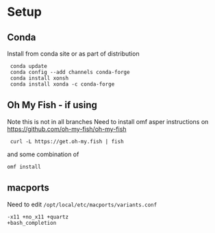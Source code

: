 # Setup

## Conda
Install from conda site or as part of distribution
 
     conda update
     conda config --add channels conda-forge
     conda install xonsh
     conda install xonda -c conda-forge
     
## Oh My Fish - if using
  Note this is not in all branches
 Need to install omf asper instructions on https://github.com/oh-my-fish/oh-my-fish
 
     curl -L https://get.oh-my.fish | fish

and some combination of

    omf install
 
## macports
Need to edit `/opt/local/etc/macports/variants.conf`

    -x11 +no_x11 +quartz
    +bash_completion
